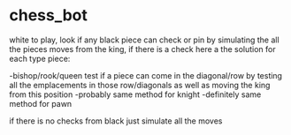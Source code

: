 # chess_bot

white to play, look if any black piece can check or pin by simulating the all the pieces moves from the king, if there is a check here a the solution for each type piece:

-bishop/rook/queen test if a piece can come in the diagonal/row by testing all the emplacements in those row/diagonals as well as moving the king from this position
-probably same method for knight
-definitely same method for pawn

if there is no checks from black just simulate all the moves

